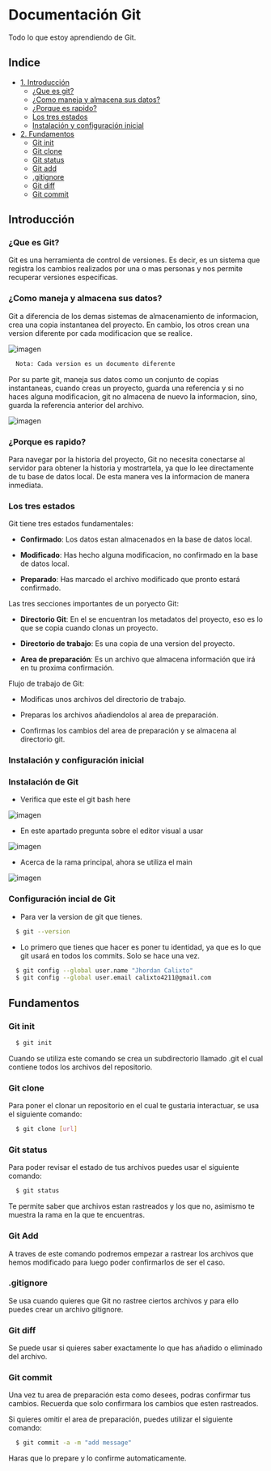 
# Documentación Git

Todo lo que estoy aprendiendo de Git.

## Indice
- [1. Introducción](#introduccion)
    - [¿Que es git?](#que-es-git)
    - [¿Como maneja y almacena sus datos?](#como-maneja-y-almacena-sus-datos)
    - [¿Porque es rapido?](#porque-es-rapido)
    - [Los tres estados](#los-tres-estados)
    - [Instalación y configuración inicial](#instalación-y-configuración-inicial)
- [2. Fundamentos](#fundamentos)
    - [Git init](#git-init)
    - [Git clone](#git-clone)
    - [Git status](#git-status)
    - [Git add](#git-add)
    - [.gitignore](#gitignore)
    - [Git diff](#git-diff)
    - [Git commit](#git-commit)

## Introducción

### ¿Que es Git?

Git es una herramienta de control de versiones. Es decir, es un sistema que registra los cambios realizados por una o mas personas y nos permite recuperar versiones especificas.

### ¿Como maneja y almacena sus datos?

Git a diferencia de los demas sistemas de almacenamiento de informacion, crea una copia instantanea del proyecto. En cambio, los otros crean una version diferente por cada modificacion que se realice.

![imagen](md/img1.png)

```bash
  Nota: Cada version es un documento diferente
```

Por su parte git, maneja sus datos como un conjunto de copias instantaneas, cuando creas un proyecto, guarda una referencia y si no haces alguna modificacion, git no almacena de nuevo la informacion, sino, guarda la referencia anterior del archivo.

![imagen](md/img2.png)

### ¿Porque es rapido?

Para navegar por la historia del proyecto, Git no necesita conectarse al servidor para obtener la historia y mostrartela, ya que lo lee directamente de tu base de datos local. De esta manera ves la informacion de manera inmediata.

### Los tres estados

Git tiene tres estados fundamentales:

- **Confirmado**: Los datos estan almacenados en la base de datos local.

- **Modificado**: Has hecho alguna modificacion, no confirmado en la base de datos local.

- **Preparado**: Has marcado el archivo modificado que pronto estará confirmado.

Las tres secciones importantes de un poryecto Git:

- **Directorio Git**: En el se encuentran los metadatos del proyecto, eso es lo que se copia cuando clonas un proyecto.

- **Directorio de trabajo**: Es una copia de una version del proyecto.

- **Area de preparación**: Es un archivo que almacena información que irá en tu proxima confirmación.

Flujo de trabajo de Git:

- Modificas unos archivos del directorio de trabajo. 

- Preparas los archivos añadiendolos al area de preparación.

- Confirmas los cambios del area de preparación y se almacena al directorio git.

### Instalación y configuración inicial

### Instalación de Git

- Verifica que este el git bash here

![imagen](md/img3.png)

- En este apartado pregunta sobre el editor visual a usar

![imagen](md/img4.png)

- Acerca de la rama principal, ahora se utiliza el main

![imagen](md/img5.png)

### Configuración incial de Git

- Para ver la version de git que tienes.

```bash
  $ git --version 
```

- Lo primero que tienes que hacer es poner tu identidad, ya que es lo que git usará en todos los commits. Solo se hace una vez.

```bash
  $ git config --global user.name "Jhordan Calixto" 
  $ git config --global user.email calixto4211@gmail.com
```

## Fundamentos

### Git init

```bash
  $ git init
```
Cuando se utiliza este comando se crea un subdirectorio llamado .git el cual contiene todos los archivos del repositorio.

### Git clone

Para poner el clonar un repositorio en el cual te gustaria interactuar, se usa el siguiente comando:

```bash
  $ git clone [url]
```

### Git status

Para poder revisar el estado de tus archivos puedes usar el siguiente comando:

```bash
  $ git status
```
Te permite saber que archivos estan rastreados y los que no, asimismo te muestra la rama en la que te encuentras.

### Git Add

A traves de este comando podremos empezar a rastrear los archivos que hemos modificado para luego poder confirmarlos de ser el caso.

### .gitignore

Se usa cuando quieres que Git no rastree ciertos archivos y para ello puedes crear un archivo gitignore.

### Git diff

Se puede usar si quieres saber exactamente lo que has añadido o eliminado del archivo.

### Git commit

Una vez tu area de preparación esta como desees, podras confirmar tus cambios. Recuerda que solo confirmara los cambios que esten rastreados.

Si quieres omitir el area de preparación, puedes utilizar el siguiente comando:

```bash
  $ git commit -a -m "add message"
```
Haras que lo prepare y lo confirme automaticamente.


